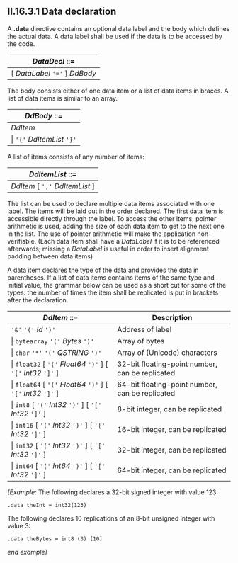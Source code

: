 ## II.16.3.1 Data declaration

A **.data** directive contains an optional data label and the body which defines the actual data. A data label shall be used if the data is to be accessed by the code.

 | _DataDecl_ ::=
 | ----
 | [ _DataLabel_ `'='` ] _DdBody_

The body consists either of one data item or a list of data items in braces. A list of data items is similar to an array.

 | _DdBody_ ::=
 | ----
 | _DdItem_
 | \| `'{'` _DdItemList_ `'}'`

A list of items consists of any number of items:

 | _DdItemList_ ::=
 | ----
 | _DdItem_ [ `','` _DdItemList_ ]

The list can be used to declare multiple data items associated with one label. The items will be laid out in the order declared. The first data item is accessible directly through the label. To access the other items, pointer arithmetic is used, adding the size of each data item to get to the next one in the list. The use of pointer arithmetic will make the application non-verifiable. (Each data item shall have a _DataLabel_ if it is to be referenced afterwards; missing a _DataLabel_ is useful in order to insert alignment padding between data items)

A data item declares the type of the data and provides the data in parentheses. If a list of data items contains items of the same type and initial value, the grammar below can be used as a short cut for some of the types: the number of times the item shall be replicated is put in brackets after the declaration.

 | _DdItem_ ::= | Description
 | ---- | ----
 | `'&'` `'('` _Id_ `')'` | Address of label
 | \| `bytearray` `'('` _Bytes_ `')'` | Array of bytes
 | \| `char` `'*'` `'('` _QSTRING_ `')'` | Array of (Unicode) characters
 | \| `float32` [ `'('` _Float64_ `')'` ] [ `'['` _Int32_ `']'` ] | 32-bit floating-point number, can be replicated
 | \| `float64` [ `'('` _Float64_ `')'` ] [ `'['` _Int32_ `']'` ] | 64-bit floating-point number, can be replicated
 | \| `int8` [ `'('` _Int32_ `')'` ] [ `'['` _Int32_ `']'` ] | 8-bit integer, can be replicated
 | \| `int16` [ `'('` _Int32_ `')'` ] [ `'['` _Int32_ `']'` ] | 16-bit integer, can be replicated
 | \| `int32` [ `'('` _Int32_ `')'` ] [ `'['` _Int32_ `']'` ] | 32-bit integer, can be replicated
 | \| `int64` [ `'('` _Int64_ `')'` ] [ `'['` _Int32_ `']'` ] | 64-bit integer, can be replicated

_[Example:_ The following declares a 32-bit signed integer with value 123:

 ```ilasm
 .data theInt = int32(123)
 ```

The following declares 10 replications of an 8-bit unsigned integer with value 3:

 ```ilasm
 .data theBytes = int8 (3) [10]
 ```

_end example]_
